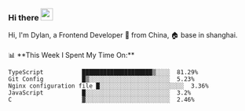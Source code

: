 ### Hi there <img src="https://media.giphy.com/media/hvRJCLFzcasrR4ia7z/giphy.gif" width="25px">

<!-- ![visitors](https://visitor-badge.glitch.me/badge?page_id=dislfyer.dislfyer) --!>

Hi, I'm Dylan, a Frontend Developer 🚀 from China, 🏠 base in shanghai.
<br/>
<br/>

📊 **This Week I Spent My Time On:**


<!--START_SECTION:waka-->

```text
TypeScript           ████████████████████▒░░░░  81.29%
Git Config           █▒░░░░░░░░░░░░░░░░░░░░░░░  5.23%
Nginx configuration file █░░░░░░░░░░░░░░░░░░░░░░░░  3.36%
JavaScript           █░░░░░░░░░░░░░░░░░░░░░░░░  3.2%
C                    ▓░░░░░░░░░░░░░░░░░░░░░░░░  2.46%
```

<!--END_SECTION:waka-->

<!--
**About Me:**
 -->

